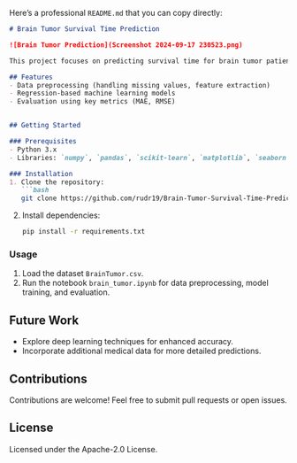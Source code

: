 Here’s a professional `README.md` that you can copy directly:

```markdown
# Brain Tumor Survival Time Prediction

![Brain Tumor Prediction](Screenshot 2024-09-17 230523.png)

This project focuses on predicting survival time for brain tumor patients using machine learning models. The goal is to help healthcare professionals make more accurate and personalized treatment decisions.

## Features
- Data preprocessing (handling missing values, feature extraction)
- Regression-based machine learning models
- Evaluation using key metrics (MAE, RMSE)


## Getting Started

### Prerequisites
- Python 3.x
- Libraries: `numpy`, `pandas`, `scikit-learn`, `matplotlib`, `seaborn`

### Installation
1. Clone the repository:
   ```bash
   git clone https://github.com/rudr19/Brain-Tumor-Survival-Time-Prediction.git
   ```
2. Install dependencies:
   ```bash
   pip install -r requirements.txt
   ```

### Usage
1. Load the dataset `BrainTumor.csv`.
2. Run the notebook `brain_tumor.ipynb` for data preprocessing, model training, and evaluation.


## Future Work
- Explore deep learning techniques for enhanced accuracy.
- Incorporate additional medical data for more detailed predictions.

## Contributions
Contributions are welcome! Feel free to submit pull requests or open issues.

## License
Licensed under the Apache-2.0 License.

```


